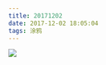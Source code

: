 ```yaml
---
title: 20171202
date: 2017-12-02 18:05:04
tags: 涂鸦
---
```


![](https://tva1.sinaimg.cn/large/00831rSTgy1gdmiqh0uchj30yw0gkncr.jpg)
